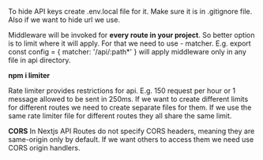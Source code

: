 To hide API keys create .env.local file for it. Make sure it is in .gitignore file.
Also if we want to hide url we use.

Middleware will be invoked for **every route in your project**. So better option is to limit where it will apply. For that we need to use - matcher.
E.g. export const config = {
    matcher: '/api/:path*'
}
will apply middleware only in any file in api directory.

**npm i limiter**

Rate limiter provides restrictions for api. E.g. 150 request per hour or 1 message allowed to be sent in 250ms.
If we want to create different limits for different routes we need to create separate files for them.
If we use the same rate limiter file for different routes they all share the same limit. 

**CORS**
In Nextjs API Routes do not specify CORS headers, meaning they are same-origin only by default. If we want others to access them we need use CORS origin handlers.